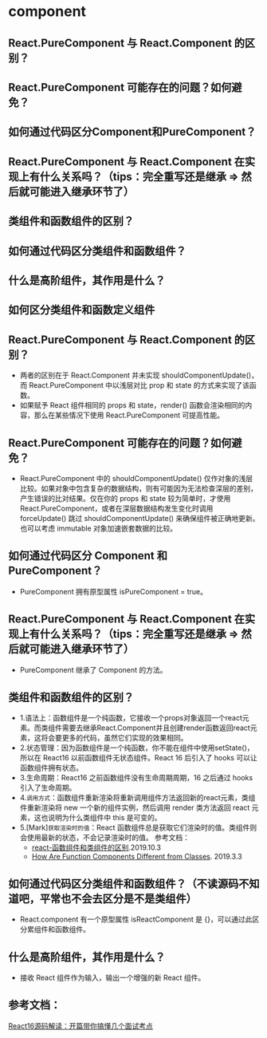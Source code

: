 # component

## React.PureComponent 与 React.Component 的区别？
## React.PureComponent 可能存在的问题？如何避免？
## 如何通过代码区分Component和PureComponent？
## React.PureComponent 与 React.Component 在实现上有什么关系吗？（tips：完全重写还是继承 => 然后就可能进入继承环节了）
## 类组件和函数组件的区别？
## 如何通过代码区分类组件和函数组件？
## 什么是高阶组件，其作用是什么？
## 如何区分类组件和函数定义组件

## React.PureComponent 与 React.Component 的区别？
* 两者的区别在于 React.Component 并未实现 shouldComponentUpdate()，而 React.PureComponent 中以浅层对比 prop 和 state 的方式来实现了该函数。
* 如果赋予 React 组件相同的 props 和 state，render() 函数会渲染相同的内容，那么在某些情况下使用 React.PureComponent 可提高性能。

## React.PureComponent 可能存在的问题？如何避免？
* React.PureComponent 中的 shouldComponentUpdate() 仅作对象的浅层比较。如果对象中包含复杂的数据结构，则有可能因为无法检查深层的差别，产生错误的比对结果。仅在你的 props 和 state 较为简单时，才使用 React.PureComponent，或者在深层数据结构发生变化时调用 forceUpdate() 跳过 shouldComponentUpdate() 来确保组件被正确地更新。也可以考虑 immutable 对象加速嵌套数据的比较。

## 如何通过代码区分 Component 和 PureComponent？
* PureComponent 拥有原型属性 isPureComponent = true。

## React.PureComponent 与 React.Component 在实现上有什么关系吗？（tips：完全重写还是继承 => 然后就可能进入继承环节了）
* PureComponent 继承了 Component 的方法。

## 类组件和函数组件的区别？
* 1.语法上：函数组件是一个纯函数，它接收一个props对象返回一个react元素。而类组件需要去继承React.Component并且创建render函数返回react元素，这将会要更多的代码，虽然它们实现的效果相同。
* 2.状态管理：因为函数组件是一个纯函数，你不能在组件中使用setState()，所以在 React16 以前函数组件无状态组件。React 16 后引入了 hooks 可以让函数组件拥有状态。
* 3.生命周期：React16 之前函数组件没有生命周期周期，16 之后通过 hooks 引入了生命周期。
* 4.`调用方式`：函数组件重新渲染将重新调用组件方法返回新的react元素，类组件重新渲染将 new 一个新的组件实例，然后调用 render 类方法返回 react 元素，这也说明为什么类组件中 this 是可变的。
* 5.[Mark]`获取渲染时的值`：React 函数组件总是获取它们渲染时的值。类组件则会使用最新的状态，不会记录渲染时的值。
参考文档：
  * [react-函数组件和类组件的区别](https://segmentfault.com/a/1190000020861150).2019.10.3
  * [How Are Function Components Different from Classes](https://overreacted.io/how-are-function-components-different-from-classes/). 2019.3.3


## 如何通过代码区分类组件和函数组件？（不读源码不知道吧，平常也不会去区分是不是类组件）
* React.component 有一个原型属性 isReactComponent 是 {}，可以通过此区分累组件和函数组件。

## 什么是高阶组件，其作用是什么？
* 接收 React 组件作为输入，输出一个增强的新 React 组件。

## 参考文档：
[React16源码解读：开篇带你搞懂几个面试考点](https://juejin.im/post/5dff334851882579dc6f8167)